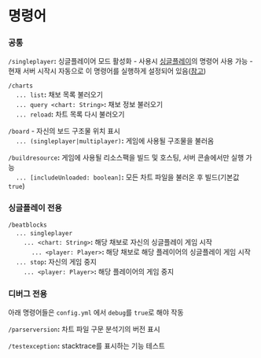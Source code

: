 # 명령어

### 공통

`/singleplayer`**:** 싱글플레이어 모드 활성화
    - 사용시 [싱글플레이](./Commands.md#싱글플레이-전용)의 명령어 사용 가능
    - 현재 서버 시작시 자동으로 이 명령어를 실행하게 설정되어 있음([참고](../src/main/java/net/spacedvoid/beatblocks/events/ServerLoadedEvent.java#L11))

`/charts`<br>
&nbsp;&nbsp;&nbsp;&nbsp;`... list`**:** 채보 목록 불러오기<br>
&nbsp;&nbsp;&nbsp;&nbsp;`... query <chart: String>`**:** 채보 정보 불러오기<br>
&nbsp;&nbsp;&nbsp;&nbsp;`... reload`**:** 차트 목록 다시 불러오기<br>

`/board` - 자신의 보드 구조물 위치 표시<br>
&nbsp;&nbsp;&nbsp;&nbsp;`... (singleplayer|multiplayer)`**:** 게임에 사용될 구조물을 불러옴

`/buildresource`**:** 게임에 사용될 리소스팩을 빌드 및 호스팅, 서버 콘솔에서만 실행 가능<br>
&nbsp;&nbsp;&nbsp;&nbsp;`... [includeUnloaded: boolean]`**:** 모든 차트 파일을 불러온 후 빌드(기본값 `true`)

### 싱글플레이 전용
`/beatblocks`<br>
&nbsp;&nbsp;&nbsp;&nbsp;`... singleplayer`<br>
&nbsp;&nbsp;&nbsp;&nbsp;&nbsp;&nbsp;&nbsp;&nbsp;`... <chart: String>`**:** 해당 채보로 자신의 싱글플레이 게임 시작<br>
&nbsp;&nbsp;&nbsp;&nbsp;&nbsp;&nbsp;&nbsp;&nbsp;&nbsp;&nbsp;&nbsp;&nbsp;`... <player: Player>`**:** 해당 채보로 해당 플레이어의 싱글플레이 게임 시작<br>
&nbsp;&nbsp;&nbsp;&nbsp;`... stop`**:** 자신의 게임 중지<br>
&nbsp;&nbsp;&nbsp;&nbsp;&nbsp;&nbsp;&nbsp;&nbsp;`... <player: Player>`**:** 해당 플레이어의 게임 중지<br>

### 디버그 전용
아래 명령어들은 `config.yml` 에서 `debug`를 `true`로 해야 작동

`/parserversion`**:** 차트 파일 구문 분석기의 버전 표시

`/testexception`**:** stacktrace를 표시하는 기능 테스트